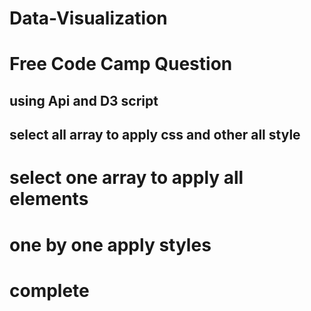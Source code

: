 # Data-Visualization 
# Free Code Camp Question 
## using Api and D3 script
## select all array to apply css and other all style 
# select one array to apply all elements
# one by one apply styles
# complete 


